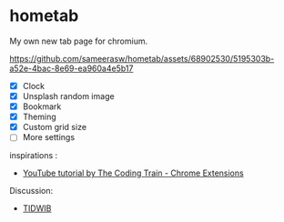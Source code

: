 # hometab
My own new tab page for chromium.


https://github.com/sameerasw/hometab/assets/68902530/5195303b-a52e-4bac-8e69-ea960a4e5b17


- [x] Clock
- [x] Unsplash random image
- [x] Bookmark
- [x] Theming
- [x] Custom grid size
- [ ] More settings

inspirations :
- [YouTube tutorial by The Coding Train - Chrome Extensions](https://youtube.com/playlist?list=PLRqwX-V7Uu6bL9VOMT65ahNEri9uqLWfS&si=IeGLXIIPj4KzQA_X)

Discussion:
- [TIDWIB](https://t.me/tidwib)
